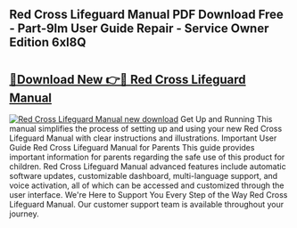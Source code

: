 ## Red Cross Lifeguard Manual PDF Download Free - Part-9lm User Guide Repair - Service Owner Edition 6xl8Q

# <h2><a href="http://bc68620.oget.top/?id=Red+Cross+Lifeguard+Manual">🔗Download New 👉🔴 Red Cross Lifeguard Manual</a></h2>

[![Red Cross Lifeguard Manual new download](https://i.imgur.com/5g1atiW.png)](http://bc68620.oget.top/?id=Red+Cross+Lifeguard+Manual)
Get Up and Running This manual simplifies the process of setting up and using your new Red Cross Lifeguard Manual with clear instructions and illustrations. Important User Guide Red Cross Lifeguard Manual for Parents This guide provides important information for parents regarding the safe use of this product for children. Red Cross Lifeguard Manual advanced features include automatic software updates, customizable dashboard, multi-language support, and voice activation, all of which can be accessed and customized through the user interface. We're Here to Support You Every Step of the Way Red Cross Lifeguard Manual. Our customer support team is available throughout your journey.
